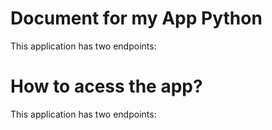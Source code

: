# Document for my App Python

This application has two  endpoints:


#  How to acess the app?

This application has two  endpoints:
